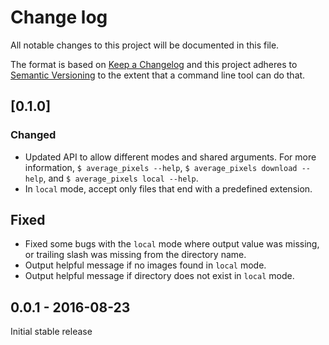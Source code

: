 # Change log

All notable changes to this project will be documented in this file.

The format is based on [Keep a Changelog](http://keepachangelog.com/) 
and this project adheres to [Semantic Versioning](http://semver.org/) to the extent that a command line tool can do that.

## [0.1.0]

### Changed
- Updated API to allow different modes and shared arguments. For more information, `$ average_pixels --help`, `$ average_pixels download --help`, and `$ average_pixels local --help`.
- In `local` mode, accept only files that end with a predefined extension.

## Fixed
- Fixed some bugs with the `local` mode where output value was missing, or trailing slash was missing from the directory name.
- Output helpful message if no images found in `local` mode.
- Output helpful message if directory does not exist in `local` mode.


## 0.0.1 - 2016-08-23

Initial stable release

[0.1.0dev]: https://github.com/liviu-/average-pixels/compare/v0.0.1...HEAD
